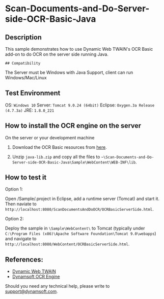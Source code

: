# Scan-Documents-and-Do-Server-side-OCR-Basic-Java

## Description

This sample demonstrates how to use Dynamic Web TWAIN's OCR Basic add-on to do OCR on the server side running Java. 

    ## Compatibility

The Server must be Windows with Java Support, client can run Windows/Mac/Linux

## Test Environment

OS: `Windows 10` Server: `Tomcat 9.0.24 (64bit)` Eclipse: `Oxygen.3a Release (4.7.3a)` JRE: `1.8.0_221`

## How to install the OCR engine on the server

On the server or your development machine

1. Download the OCR Basic resources from [here](https://tst.dynamsoft.com/libs/dwt/15.1/OCRResources/java-lib.zip).

2. Unzip `java-lib.zip` and copy all the files to `~\Scan-Documents-and-Do-Server-side-OCR-Basic-Java\Sample\WebContent\WEB-INF\lib`.

## How to test it

Option 1: 

Open /Sample/.project in Eclipse, add a runtime server (Tomcat) and start it. Then naviate to `http://localhost:8080/ScanDocumentsAndDoOCR/OCRBasicServerSide.html`.

Option 2:

Deploy the sample in `\Sample\WebContent\` to Tomcat (typically under `C:\Program Files (x86)\Apache Software Foundation\Tomcat 9.0\webapps`) and navigate to `http://localhost:8080/WebContent/OCRBasicServerSide.html`.

## References:

* [Dynamic Web TWAIN][1]
* [Dynamsoft OCR Engine][2]

[1]:https://www.dynamsoft.com/Products/WebTWAIN_Overview.aspx
[2]:http://www.dynamsoft.com/Products/image-to-text-web-application.aspx

Should you need any technical help, please write to support@dynamsoft.com.